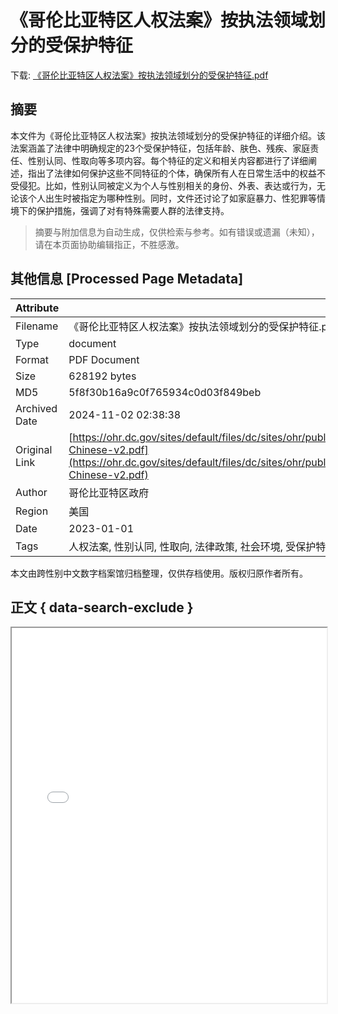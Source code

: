 # 《哥伦比亚特区人权法案》按执法领域划分的受保护特征

<!-- tcd_download_link -->
下载: <a href="../《哥伦比亚特区人权法案》按执法领域划分的受保护特征.pdf" download>《哥伦比亚特区人权法案》按执法领域划分的受保护特征.pdf</a>
<!-- tcd_download_link_end -->

## 摘要

<!-- tcd_abstract -->
本文件为《哥伦比亚特区人权法案》按执法领域划分的受保护特征的详细介绍。该法案涵盖了法律中明确规定的23个受保护特征，包括年龄、肤色、残疾、家庭责任、性别认同、性取向等多项内容。每个特征的定义和相关内容都进行了详细阐述，指出了法律如何保护这些不同特征的个体，确保所有人在日常生活中的权益不受侵犯。比如，性别认同被定义为个人与性别相关的身份、外表、表达或行为，无论该个人出生时被指定为哪种性别。同时，文件还讨论了如家庭暴力、性犯罪等情境下的保护措施，强调了对有特殊需要人群的法律支持。

<!-- tcd_abstract_end -->

> 摘要与附加信息为自动生成，仅供检索与参考。如有错误或遗漏（未知），请在本页面协助编辑指正，不胜感激。

## 其他信息 [Processed Page Metadata]

| Attribute       | Value                                  |
|-----------------|----------------------------------------|
| Filename        | 《哥伦比亚特区人权法案》按执法领域划分的受保护特征.pdf                             |
| Type            | document                                 |
| Format          | PDF Document                               |
| Size            | 628192 bytes                           |
| MD5             | 5f8f30b16a9c0f765934c0d03f849beb                                  |
| Archived Date   | 2024-11-02 02:38:38                             |
| Original Link   | [https://ohr.dc.gov/sites/default/files/dc/sites/ohr/publication/attachments/OHR_ProtectedTraits_OnePager_Jan2023-Chinese-v2.pdf](https://ohr.dc.gov/sites/default/files/dc/sites/ohr/publication/attachments/OHR_ProtectedTraits_OnePager_Jan2023-Chinese-v2.pdf)                         |
| Author          | 哥伦比亚特区政府                               |
| Region          | 美国                               |
| Date            | 2023-01-01                                 |
| Tags            | 人权法案, 性别认同, 性取向, 法律政策, 社会环境, 受保护特征, 家庭暴力, 性犯罪                                 |

本文由跨性别中文数字档案馆归档整理，仅供存档使用。版权归原作者所有。


## 正文 { data-search-exclude }

<!-- tcd_main_text -->
<iframe src="../《哥伦比亚特区人权法案》按执法领域划分的受保护特征.pdf" width="100%" height="600px">
    <p>无法显示PDF，请下载查看。</p>
</iframe>
<!-- tcd_main_text_end -->

